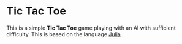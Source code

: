 # Tic Tac Toe
This is a simple **Tic Tac Toe** game playing with an AI with sufficient difficulty. This is based on the language [Julia](https://docs.julialang.org/en/v1/) .
